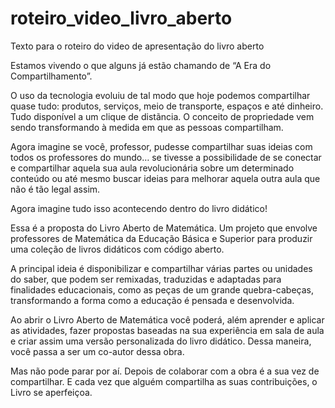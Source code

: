 # roteiro_video_livro_aberto
Texto para o roteiro do video de apresentação do livro aberto

Estamos vivendo o que alguns já estão chamando de “A Era do Compartilhamento”. 

O uso da tecnologia evoluiu de tal modo que hoje podemos compartilhar quase tudo: 
produtos, serviços, meio de transporte, espaços e até dinheiro. Tudo disponível a um 
clique de distãncia. O conceito de propriedade vem sendo transformando à medida 
em que as pessoas compartilham.

Agora imagine se você, professor, pudesse compartilhar suas ideias com todos os professores 
do mundo… se tivesse a possibilidade de se conectar e compartilhar aquela sua aula revolucionária 
sobre um determinado conteúdo ou até mesmo buscar ideias para melhorar aquela outra aula que não é 
tão legal assim.

Agora imagine tudo isso acontecendo dentro do livro didático!

Essa é a proposta do Livro Aberto de Matemática. Um projeto que envolve professores de Matemática 
da Educação Básica e Superior para produzir uma coleção de livros didáticos com código aberto.

A principal ideia é disponibilizar e compartilhar várias partes ou unidades do saber, que podem ser remixadas, 
traduzidas e adaptadas para finalidades educacionais, como as peças de um grande quebra-cabeças, transformando a 
forma como a educação é pensada e desenvolvida.

Ao abrir o Livro Aberto de Matemática você poderá, além aprender e aplicar as atividades, fazer propostas baseadas 
na sua experiência em sala de aula e criar assim uma versão personalizada do livro didático. Dessa maneira, você 
passa a ser um co-autor dessa obra.

Mas não pode parar por aí. Depois de colaborar com a obra é a sua vez de compartilhar. E cada vez que alguém 
compartilha as suas contribuições, o Livro se aperfeiçoa.
